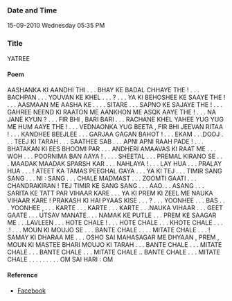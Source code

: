 ### Date and Time

15-09-2010 Wednesday 05:35 PM

### Title

YATREE

#### Poem

 AASHANKA KI AANDHI THI . . . BHAY KE BADAL CHHAYE THE ! . . . BACHPAN . . . YOUVAN KE KHEL . . . ? . . . YA KI BEHOSHEE KE SAAYE THE ! . . . AASMAAN ME AASHA KE . . . . SITARE . . . SAPNO KE SAJAYE THE ! . . . GAHREE NEEND KI RAATON ME AANKHON ME ASQK AAYE THE ! . . . NA JANE KYUN ? . . . FIR BHI , BARI BARI . . . RACHANE KHEL YAHEE YUG YUG ME HUM AAYE THE ! . . . VEDNAONKA YUG BEETA , FIR BHI JEEVAN RITAA ! . . . KANDHEE BEEJLEE . . . GARJAA GAGAN BAHOT ! . . . EKAM . . .DOOJ . . . TEEJ KI TARAH . . . SAATHEE SAB . . . APNI APNI RAAH PADE ! . . . BHATAKAN KI EES BHOOMI PAR . . . ANDHERI AMAAVAS KI RAAT ME . . . WOH . . . POORNIMA BAN AAYA !  . . . . SHEETAL . . . PREMAL KIRANO SE . . . MAADAK MAADAK SPARSH KAR . . . NAHLAYA ! . . . LAY HUA . . . PRALAY HUA . . . ! ATEET KA TAMAS PEEGHAL GAYA . . . YA KI TEJ . . . TIMIR SANG SANG . . . NI : SANG . . . CHALE MADMAST . . . ZOOMTI GAATI . . . CHANDRAKIRAN ! TEJ TIMIR KE SANG SANG . . . AAO. . . ASANG . . . SARITA KE TATT PAR VIHAAR KARE . . . YA KI PREM KI ZEEL ME NAUKA VIHAAR KARE ! PRAKASH KI HAI PYAAS KISE . . . ? . . . YOONHEE . . . BAS . . . YOONHEE  , . . . KARTE . . . KARTE . . . KARTE . . .NAUKA VIHAAR . . . GEET GAATE . . . UTSAV MANATE . . . NAMAK KE PUTLE . . . PREM KE SAAGAR ME . . .LAVLEEN . . . HOTE CHALE ! . . . HOTE CHALE . . . KHOTE CHALE . . . .! . . . MOUN KI MOUJO SE . . . BANTE CHALE . . . . MITATE CHALE . . . ! SAMAY KI DHARAA ME . . . OSHO SAI MAHASAGAR ME DHYAAN , PREM , MOUN KI MASTEE BHARI MOUJO KI TARAH . . . BANTE CHALE . . . MITATE  CHALE . . . BANTE CHALE . . . MITATE CHALE .. BANTE CHALE . . . MITATE CHALE . . . . . . . . . OM           SAI          HARI :      OM

#### Reference

* [Facebook](https://www.facebook.com/share/fBax29a7nPEEG9vB/)

